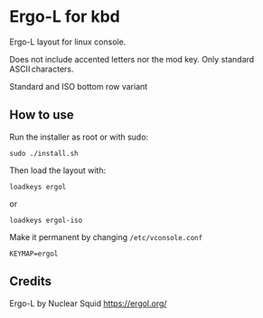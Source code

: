 # Ergo-L for kbd

Ergo-L layout for linux console.

Does not include accented letters nor the mod key. Only standard ASCII characters.

Standard and ISO bottom row variant

## How to use

Run the installer as root or with sudo:

```
sudo ./install.sh
```

Then load the layout with:

```
loadkeys ergol
```

or

```
loadkeys ergol-iso
```

Make it permanent by changing `/etc/vconsole.conf`

```
KEYMAP=ergol
```

## Credits

Ergo-L by Nuclear Squid
https://ergol.org/

